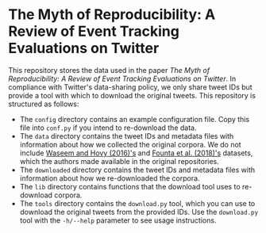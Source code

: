 # The Myth of Reproducibility: A Review of Event Tracking Evaluations on Twitter

This repository stores the data used in the paper _The Myth of Reproducibility: A Review of Event Tracking Evaluations on Twitter_.
In compliance with Twitter's data-sharing policy, we only share tweet IDs but provide a tool with which to download the original tweets.
This repository is structured as follows:

- The `config` directory contains an example configuration file.
  Copy this file into `conf.py` if you intend to re-download the data.
- The `data` directory contains the tweet IDs and metadata files with information about how we collected the original corpora.
  We do not include [Waseem and Hovy (2016)'s](https://github.com/zeeraktalat/hatespeech) and [Founta et al. (2018)'s](https://github.com/ENCASEH2020/hatespeech-twitter) datasets, which the authors made available in the original repositories.
- The `downloaded` directory contains the tweet IDs and metadata files with information about how we re-downloaded the corpora.
- The `lib` directory contains functions that the download tool uses to re-download corpora.
- The `tools` directory contains the `download.py` tool, which you can use to download the original tweets from the provided IDs.
  Use the `download.py` tool with the `-h/--help` parameter to see usage instructions.
